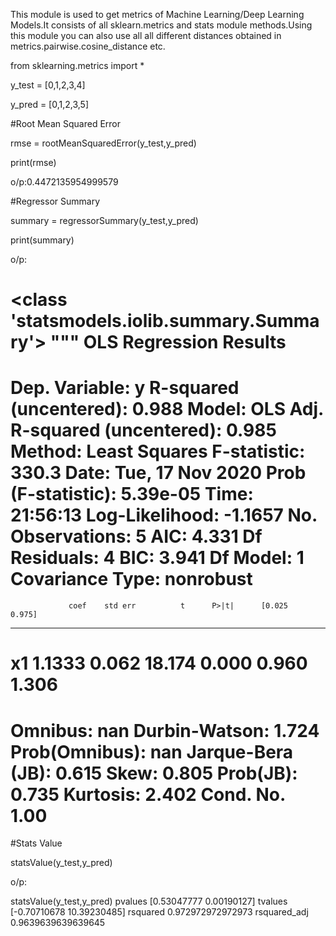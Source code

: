 This module is used to get metrics of Machine Learning/Deep Learning Models.It consists of all sklearn.metrics and stats module methods.Using this module you can also use all all different distances obtained in metrics.pairwise.cosine_distance etc.

from sklearning.metrics import *

y_test = [0,1,2,3,4]

y_pred = [0,1,2,3,5]

#Root Mean Squared Error

rmse = rootMeanSquaredError(y_test,y_pred)

print(rmse)

o/p:0.4472135954999579



#Regressor Summary

summary = regressorSummary(y_test,y_pred)

print(summary)

o/p:

<class 'statsmodels.iolib.summary.Summary'>
"""
                                 OLS Regression Results                                
=======================================================================================
Dep. Variable:                      y   R-squared (uncentered):                   0.988
Model:                            OLS   Adj. R-squared (uncentered):              0.985
Method:                 Least Squares   F-statistic:                              330.3
Date:                Tue, 17 Nov 2020   Prob (F-statistic):                    5.39e-05
Time:                        21:56:13   Log-Likelihood:                         -1.1657
No. Observations:                   5   AIC:                                      4.331
Df Residuals:                       4   BIC:                                      3.941
Df Model:                           1                                                  
Covariance Type:            nonrobust                                                  
==============================================================================
                 coef    std err          t      P>|t|      [0.025      0.975]
------------------------------------------------------------------------------
x1             1.1333      0.062     18.174      0.000       0.960       1.306
==============================================================================
Omnibus:                          nan   Durbin-Watson:                   1.724
Prob(Omnibus):                    nan   Jarque-Bera (JB):                0.615
Skew:                           0.805   Prob(JB):                        0.735
Kurtosis:                       2.402   Cond. No.                         1.00
==============================================================================

#Stats Value

statsValue(y_test,y_pred)

o/p:

statsValue(y_test,y_pred)
pvalues
 [0.53047777 0.00190127]
tvalues
 [-0.70710678 10.39230485]
rsquared
 0.972972972972973
rsquared_adj
 0.9639639639639645
